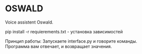 # OSWALD
Voice assistent Oswald.

pip install -r requierements.txt - установка зависимостей

Принцип работы:
Запускаете interface.py и говорите команды. Программа вам отвечает, и возвращает значения.
